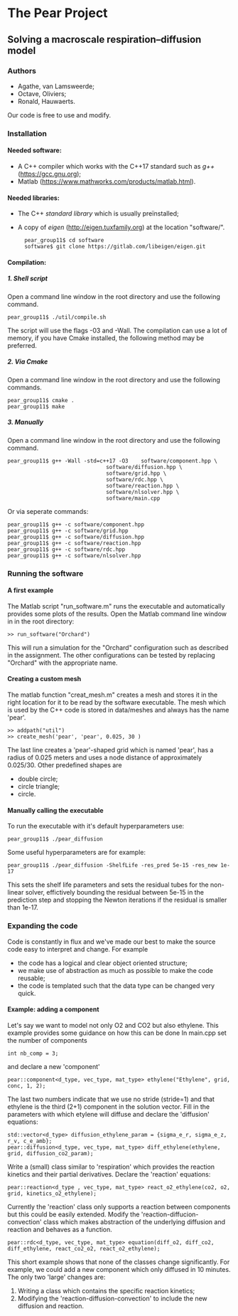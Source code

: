 # The Pear Project
## Solving a macroscale respiration–diffusion model

### Authors
- Agathe, van Lamsweerde;
- Octave, Oliviers;
- Ronald, Hauwaerts.

Our code is free to use and modify. 

### Installation
#### Needed software:
- A C++ compiler which works with the C++17 standard such as *g++* (https://gcc.gnu.org);
- Matlab (https://www.mathworks.com/products/matlab.html).
#### Needed libraries:
- The C++ *standard library* which is usually preïnstalled;
- A copy of *eigen* (http://eigen.tuxfamily.org) at the location "software/". 
    
    
        pear_group11$ cd software 
        software$ git clone https://gitlab.com/libeigen/eigen.git 
          
#### Compilation: 
##### 1. Shell script 
Open a command line window in the root directory and use the following command. 

    pear_group11$ ./util/compile.sh 
The script will use the flags -03 and -Wall. The compilation can use a lot of memory, if you have Cmake installed, the following method may be preferred.  
##### 2. Via Cmake  
Open a command line window in the root directory and use the following commands. 

    pear_group11$ cmake . 
    pear_group11$ make 
##### 3. Manually 
Open a command line window in the root directory and use the following command. 

    pear_group11$ g++ -Wall -std=c++17 -O3    software/component.hpp \
                                   software/diffusion.hpp \
                                   software/grid.hpp \
                                   software/rdc.hpp \
                                   software/reaction.hpp \
                                   software/nlsolver.hpp \
                                   software/main.cpp
Or via seperate commands:

    pear_group11$ g++ -c software/component.hpp
    pear_group11$ g++ -c software/grid.hpp
    pear_group11$ g++ -c software/diffusion.hpp
    pear_group11$ g++ -c software/reaction.hpp
    pear_group11$ g++ -c software/rdc.hpp
    pear_group11$ g++ -c software/nlsolver.hpp
        
### Running the software
#### A first example
The Matlab script "run_software.m" runs the executable and automatically provides some plots of the results. 
Open the Matlab command line window in in the root directory: 

    >> run_software("Orchard")
    
This will run a simulation for the "Orchard" configuration such as described in the assignment. The other configurations can be 
tested by replacing "Orchard" with the appropriate name. 

#### Creating a custom mesh 
The matlab function "creat_mesh.m" creates a mesh and stores it in the right location for it to be read by the software executable.
The mesh which is used by the C++ code is stored in data/meshes and always has the name 'pear'. 

    >> addpath("util")
    >> create_mesh('pear', 'pear', 0.025, 30 ) 
    
The last line creates a 'pear'-shaped grid which is named 'pear', has a radius of 0.025 meters and uses a node distance of 
approximately 0.025/30. Other predefined shapes are 

- double circle; 
- circle triangle;
- circle.

#### Manually calling the executable
To run the executable with it's default hyperparameters use:

    pear_group11$ ./pear_diffusion 

Some useful hyperparameters are for example: 

    pear_group11$ ./pear_diffusion -ShelfLife -res_pred 5e-15 -res_new 1e-17
   
This sets the shelf life parameters and sets the residual tubes for the non-linear solver, effictively bounding the residual between 
5e-15 in the prediction step and stopping the Newton iterations if the residual is smaller than 1e-17. 

### Expanding the code 

Code is constantly in flux and we've made our best to make the source code easy to interpret and change. For example 
    
   - the code has a logical and clear object oriented structure;
   - we make use of abstraction as much as possible to make the code reusable;   
   - the code is templated such that the data type can be changed very quick. 

#### Example: adding a component 
Let's say we want to model not only O2 and CO2 but also ethylene. This example provides some guidance on how this can be done
In main.cpp set the number of components

    int nb_comp = 3; 
    
and declare a new 'component'

    pear::component<d_type, vec_type, mat_type> ethylene("Ethylene", grid, conc, 1, 2);

The last two numbers indicate that we use no stride (stride=1) and that ethylene is the third (2+1) component in the solution vector. 
Fill in the parameters with which etylene will diffuse and declare the 'diffusion' equations:

    std::vector<d_type> diffusion_ethylene_param = {sigma_e_r, sigma_e_z, r_v, c_e_amb};
    pear::diffusion<d_type, vec_type, mat_type> diff_ethylene(ethylene, grid, diffusion_co2_param);

Write a (small) class similar to 'respiration' which provides the reaction kinetics and their partial derivatives. 
Declare the 'reaction' equations: 

    pear::reaction<d_type , vec_type, mat_type> react_o2_ethylene(co2, o2, grid, kinetics_o2_ethylene);

Currently the 'reaction' class only supports a reaction between components but this could be easily extended. Modify the 
'reaction-diffucion-convection' class which makes abstraction of the underlying diffusion and reaction and behaves as a function. 

    pear::rdc<d_type, vec_type, mat_type> equation(diff_o2, diff_co2, diff_ethylene, react_co2_o2, react_o2_ethylene);

This short example shows that none of the classes change significantly. For example, we could add a new component which only diffused in 10 minutes. The only two 'large' changes are:

1. Writing a class which contains the specific reaction kinetics;
2. Modifying the 'reaction-diffusion-convection' to include the new diffusion and reaction. 



